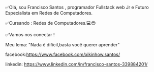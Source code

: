  ✅Olá, sou Francisco Santos , programador Fullstack web Jr e Futuro Especialista em Redes de Computadores.
 
 ✅Cursando : Redes de Computadores.💻😍
 
 ✅Vamos nos conectar !
 
 Meu lema: "Nada é difícil,basta você querer aprender"
 
 

 facebook:https://www.facebook.com/xikinhow.santos/
 
 
 linkedin: https://www.linkedin.com/in/francisco-santos-339884201/
